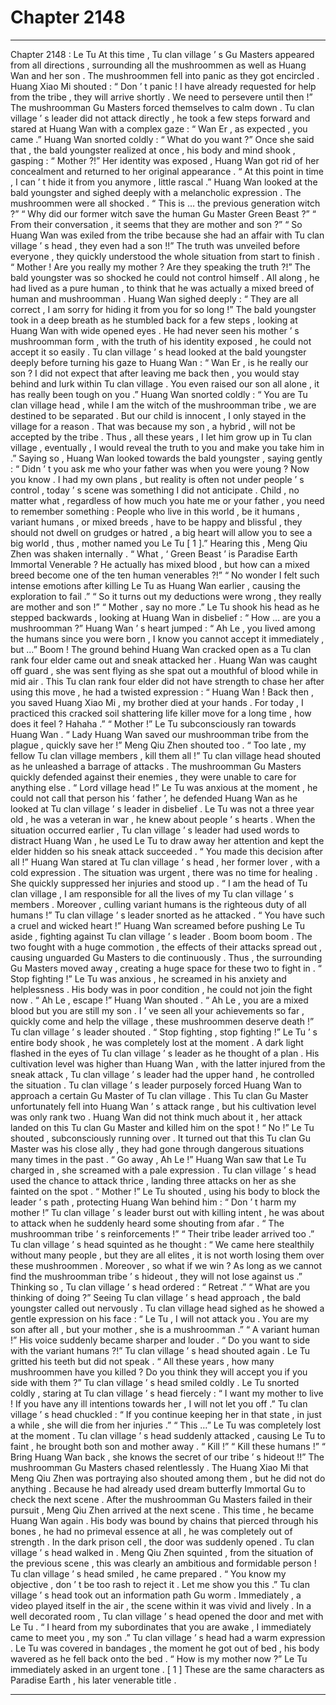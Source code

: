 
# Chapter 2148


---

Chapter 2148 : Le Tu
At this time , Tu clan village ’ s Gu Masters appeared from all directions , surrounding all the mushroommen as well as Huang Wan and her son .
The mushroommen fell into panic as they got encircled .
Huang Xiao Mi shouted : “ Don ’ t panic ! I have already requested for help from the tribe , they will arrive shortly . We need to persevere until then !”
The mushroomman Gu Masters forced themselves to calm down .
Tu clan village ’ s leader did not attack directly , he took a few steps forward and stared at Huang Wan with a complex gaze : “ Wan Er , as expected , you came .”
Huang Wan snorted coldly : “ What do you want ?”
Once she said that , the bald youngster realized at once , his body and mind shook , gasping : “ Mother ?!”
Her identity was exposed , Huang Wan got rid of her concealment and returned to her original appearance .
“ At this point in time , I can ’ t hide it from you anymore , little rascal .” Huang Wan looked at the bald youngster and sighed deeply with a melancholic expression .
The mushroommen were all shocked .
“ This is … the previous generation witch ?”
“ Why did our former witch save the human Gu Master Green Beast ?”
“ From their conversation , it seems that they are mother and son ?”
“ So Huang Wan was exiled from the tribe because she had an affair with Tu clan village ’ s head , they even had a son !!”
The truth was unveiled before everyone , they quickly understood the whole situation from start to finish .
“ Mother ! Are you really my mother ? Are they speaking the truth ?!” The bald youngster was so shocked he could not control himself .
All along , he had lived as a pure human , to think that he was actually a mixed breed of human and mushroomman .
Huang Wan sighed deeply : “ They are all correct , I am sorry for hiding it from you for so long !”
The bald youngster took in a deep breath as he stumbled back for a few steps , looking at Huang Wan with wide opened eyes .
He had never seen his mother ’ s mushroomman form , with the truth of his identity exposed , he could not accept it so easily .
Tu clan village ’ s head looked at the bald youngster deeply before turning his gaze to Huang Wan : “ Wan Er , is he really our son ? I did not expect that after leaving me back then , you would stay behind and lurk within Tu clan village . You even raised our son all alone , it has really been tough on you .”
Huang Wan snorted coldly : “ You are Tu clan village head , while I am the witch of the mushroomman tribe , we are destined to be separated . But our child is innocent , I only stayed in the village for a reason . That was because my son , a hybrid , will not be accepted by the tribe . Thus , all these years , I let him grow up in Tu clan village , eventually , I would reveal the truth to you and make you take him in .”
Saying so , Huang Wan looked towards the bald youngster , saying gently : “ Didn ’ t you ask me who your father was when you were young ? Now you know . I had my own plans , but reality is often not under people ’ s control , today ’ s scene was something I did not anticipate . Child , no matter what , regardless of how much you hate me or your father , you need to remember something : People who live in this world , be it humans , variant humans , or mixed breeds , have to be happy and blissful , they should not dwell on grudges or hatred , a big heart will allow you to see a big world , thus , mother named you Le Tu [ 1 ].”
Hearing this , Meng Qiu Zhen was shaken internally .
“ What , ‘ Green Beast ’ is Paradise Earth Immortal Venerable ? He actually has mixed blood , but how can a mixed breed become one of the ten human venerables ?!”
“ No wonder I felt such intense emotions after killing Le Tu as Huang Wan earlier , causing the exploration to fail .”
“ So it turns out my deductions were wrong , they really are mother and son !”
“ Mother , say no more .” Le Tu shook his head as he stepped backwards , looking at Huang Wan in disbelief : “ How … are you a mushroomman ?”
Huang Wan ’ s heart jumped : “ Ah Le , you lived among the humans since you were born , I know you cannot accept it immediately , but …”
Boom !
The ground behind Huang Wan cracked open as a Tu clan rank four elder came out and sneak attacked her .
Huang Wan was caught off guard , she was sent flying as she spat out a mouthful of blood while in mid air .
This Tu clan rank four elder did not have strength to chase her after using this move , he had a twisted expression : “ Huang Wan ! Back then , you saved Huang Xiao Mi , my brother died at your hands . For today , I practiced this cracked soil shattering life killer move for a long time , how does it feel ? Hahaha .”
“ Mother !” Le Tu subconsciously ran towards Huang Wan .
“ Lady Huang Wan saved our mushroomman tribe from the plague , quickly save her !” Meng Qiu Zhen shouted too .
“ Too late , my fellow Tu clan village members , kill them all !” Tu clan village head shouted as he unleashed a barrage of attacks .
The mushroomman Gu Masters quickly defended against their enemies , they were unable to care for anything else .
“ Lord village head !” Le Tu was anxious at the moment , he could not call that person his ‘ father ’, he defended Huang Wan as he looked at Tu clan village ’ s leader in disbelief .
Le Tu was not a three year old , he was a veteran in war , he knew about people ’ s hearts . When the situation occurred earlier , Tu clan village ’ s leader had used words to distract Huang Wan , he used Le Tu to draw away her attention and kept the elder hidden so his sneak attack succeeded .
“ You made this decision after all !” Huang Wan stared at Tu clan village ’ s head , her former lover , with a cold expression .
The situation was urgent , there was no time for healing . She quickly suppressed her injuries and stood up .
“ I am the head of Tu clan village , I am responsible for all the lives of my Tu clan village ’ s members . Moreover , culling variant humans is the righteous duty of all humans !” Tu clan village ’ s leader snorted as he attacked .
“ You have such a cruel and wicked heart !” Huang Wan screamed before pushing Le Tu aside , fighting against Tu clan village ’ s leader .
Boom boom boom .
The two fought with a huge commotion , the effects of their attacks spread out , causing unguarded Gu Masters to die continuously .
Thus , the surrounding Gu Masters moved away , creating a huge space for these two to fight in .
“ Stop fighting !” Le Tu was anxious , he screamed in his anxiety and helplessness .
His body was in poor condition , he could not join the fight now .
“ Ah Le , escape !” Huang Wan shouted .
“ Ah Le , you are a mixed blood but you are still my son . I ’ ve seen all your achievements so far , quickly come and help the village , these mushroommen deserve death !” Tu clan village ’ s leader shouted .
“ Stop fighting , stop fighting !” Le Tu ’ s entire body shook , he was completely lost at the moment .
A dark light flashed in the eyes of Tu clan village ’ s leader as he thought of a plan .
His cultivation level was higher than Huang Wan , with the latter injured from the sneak attack , Tu clan village ’ s leader had the upper hand , he controlled the situation .
Tu clan village ’ s leader purposely forced Huang Wan to approach a certain Gu Master of Tu clan village .
This Tu clan Gu Master unfortunately fell into Huang Wan ’ s attack range , but his cultivation level was only rank two .
Huang Wan did not think much about it , her attack landed on this Tu clan Gu Master and killed him on the spot !
“ No !” Le Tu shouted , subconsciously running over .
It turned out that this Tu clan Gu Master was his close ally , they had gone through dangerous situations many times in the past .
“ Go away , Ah Le !” Huang Wan saw that Le Tu charged in , she screamed with a pale expression .
Tu clan village ’ s head used the chance to attack thrice , landing three attacks on her as she fainted on the spot .
“ Mother !” Le Tu shouted , using his body to block the leader ’ s path , protecting Huang Wan behind him : “ Don ’ t harm my mother !”
Tu clan village ’ s leader burst out with killing intent , he was about to attack when he suddenly heard some shouting from afar .
“ The mushroomman tribe ’ s reinforcements !”
“ Their tribe leader arrived too .”
Tu clan village ’ s head squinted as he thought : “ We came here stealthily without many people , but they are all elites , it is not worth losing them over these mushroommen . Moreover , so what if we win ? As long as we cannot find the mushroomman tribe ’ s hideout , they will not lose against us .”
Thinking so , Tu clan village ’ s head ordered : “ Retreat .”
“ What are you thinking of doing ?” Seeing Tu clan village ’ s head approach , the bald youngster called out nervously .
Tu clan village head sighed as he showed a gentle expression on his face : “ Le Tu , I will not attack you . You are my son after all , but your mother , she is a mushroomman .”
“ A variant human !” His voice suddenly became sharper and louder .
“ Do you want to side with the variant humans ?!” Tu clan village ’ s head shouted again .
Le Tu gritted his teeth but did not speak .
“ All these years , how many mushroommen have you killed ? Do you think they will accept you if you side with them ?” Tu clan village ’ s head smiled coldly .
Le Tu snorted coldly , staring at Tu clan village ’ s head fiercely : “ I want my mother to live ! If you have any ill intentions towards her , I will not let you off .”
Tu clan village ’ s head chuckled : “ If you continue keeping her in that state , in just a while , she will die from her injuries .”
“ This …” Le Tu was completely lost at the moment .
Tu clan village ’ s head suddenly attacked , causing Le Tu to faint , he brought both son and mother away .
“ Kill !”
“ Kill these humans !”
“ Bring Huang Wan back , she knows the secret of our tribe ’ s hideout !!”
The mushroomman Gu Masters chased relentlessly .
The Huang Xiao Mi that Meng Qiu Zhen was portraying also shouted among them , but he did not do anything .
Because he had already used dream butterfly Immortal Gu to check the next scene .
After the mushroomman Gu Masters failed in their pursuit , Meng Qiu Zhen arrived at the next scene .
This time , he became Huang Wan again .
His body was bound by chains that pierced through his bones , he had no primeval essence at all , he was completely out of strength .
In the dark prison cell , the door was suddenly opened .
Tu clan village ’ s head walked in .
Meng Qiu Zhen squinted , from the situation of the previous scene , this was clearly an ambitious and formidable person !
Tu clan village ’ s head smiled , he came prepared .
“ You know my objective , don ’ t be too rash to reject it . Let me show you this .” Tu clan village ’ s head took out an information path Gu worm .
Immediately , a video played itself in the air , the scene within it was vivid and lively .
In a well decorated room , Tu clan village ’ s head opened the door and met with Le Tu .
“ I heard from my subordinates that you are awake , I immediately came to meet you , my son .” Tu clan village ’ s head had a warm expression .
Le Tu was covered in bandages , the moment he got out of bed , his body wavered as he fell back onto the bed .
“ How is my mother now ?” Le Tu immediately asked in an urgent tone .
[ 1 ] These are the same characters as Paradise Earth , his later venerable title .

---

